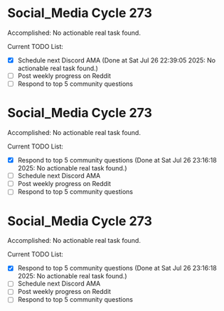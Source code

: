 # Social_Media Cycle 273

Accomplished: No actionable real task found.

Current TODO List:

- [x] Schedule next Discord AMA  (Done at Sat Jul 26 22:39:05 2025: No actionable real task found.)
- [ ] Post weekly progress on Reddit
- [ ] Respond to top 5 community questions

# Social_Media Cycle 273

Accomplished: No actionable real task found.

Current TODO List:

- [x] Respond to top 5 community questions  (Done at Sat Jul 26 23:16:18 2025: No actionable real task found.)
- [ ] Schedule next Discord AMA
- [ ] Post weekly progress on Reddit
- [ ] Respond to top 5 community questions

# Social_Media Cycle 273

Accomplished: No actionable real task found.

Current TODO List:

- [x] Respond to top 5 community questions  (Done at Sat Jul 26 23:16:18 2025: No actionable real task found.)
- [ ] Schedule next Discord AMA
- [ ] Post weekly progress on Reddit
- [ ] Respond to top 5 community questions
